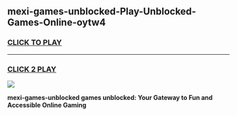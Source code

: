 
## mexi-games-unblocked-Play-Unblocked-Games-Online-oytw4
<h3>
<a href="https://premium76.site?title=mexi-games-unblocked&ref=25A">CLICK TO PLAY</a></h3>
<hr>

<h3>
<a href="https://premium76.site?title=mexi-games-unblocked&ref=25A">CLICK 2 PLAY</a>
  
</h3>

<a href="https://premium76.site?title=mexi-games-unblocked&ref=25A"><img src="https://clearcache.store/games.png"></a>


**mexi-games-unblocked games unblocked: Your Gateway to Fun and Accessible Online Gaming**
